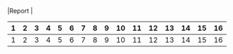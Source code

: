 
|Report |

|1|2|3|4|5|6|7|8|9|10|11|12|13|14|15|16|
|----|----|----|----|----|----|----|----|----|----|----|----|----|----|----|----|
|1|2|3|4|5|6|7|8|9|10|11|12|13|14|15|16|
